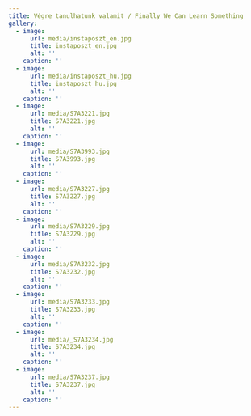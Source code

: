```yaml
---
title: Végre tanulhatunk valamit / Finally We Can Learn Something
gallery:
  - image:
      url: media/instaposzt_en.jpg
      title: instaposzt_en.jpg
      alt: ''
    caption: ''
  - image:
      url: media/instaposzt_hu.jpg
      title: instaposzt_hu.jpg
      alt: ''
    caption: ''
  - image:
      url: media/S7A3221.jpg
      title: S7A3221.jpg
      alt: ''
    caption: ''
  - image:
      url: media/S7A3993.jpg
      title: S7A3993.jpg
      alt: ''
    caption: ''
  - image:
      url: media/S7A3227.jpg
      title: S7A3227.jpg
      alt: ''
    caption: ''
  - image:
      url: media/S7A3229.jpg
      title: S7A3229.jpg
      alt: ''
    caption: ''
  - image:
      url: media/S7A3232.jpg
      title: S7A3232.jpg
      alt: ''
    caption: ''
  - image:
      url: media/S7A3233.jpg
      title: S7A3233.jpg
      alt: ''
    caption: ''
  - image:
      url: media/_S7A3234.jpg
      title: S7A3234.jpg
      alt: ''
    caption: ''
  - image:
      url: media/S7A3237.jpg
      title: S7A3237.jpg
      alt: ''
    caption: ''
---
```


